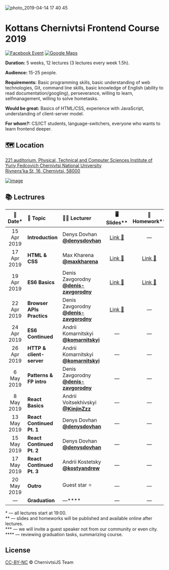 ![photo_2019-04-14 17 40 45](https://user-images.githubusercontent.com/3459374/56095354-85b07800-5ee4-11e9-86b7-d5dba258038d.jpeg)

# Kottans Chernivtsi Frontend Course 2019

<!-- [![YouTube][youtube-img]][youtube-url] -->

[![Facebook Event][fb-img]][fb-url]
[![Google Maps][maps-img]][location-url]

**Duration:** 5 weeks, 12 lectures (3 lectures every week 1.5h).

**Audience:** 15-25 people.

**Requirements:** Basic programming skills, basic understanding of web technologies, Git, command line skills, basic knowledge of English (ability to read documentation/googling), perseverance, willing to learn, selfmanagement, willing to solve hometasks.

**Would be great:** Basics of HTML/CSS, experience with JavaScript, understanding of client-server model.

**For whom?:** CS/ICT students, language-switchers, everyone who wants to learn frontend deeper.

## 🗺 Location

[221 auditorium, Physical, Technical and Computer Sciences Institute of Yuriy Fedcovich Chernivtsi National University\
Rivnens'ka St, 16, Chernivtsi, 58000][location-url]

[![image][location-image]][location-url]

## 📚 Lectrures

|  📅 Date\*  | 📝 Topic                  | 👨‍🏫 Lecturer                                     |                               🖥 Slides\*\*                                |                                        🏡 Homework\*\*                                        |
| :---------: | :------------------------ | :---------------------------------------------- | :-----------------------------------------------------------------------: | :-------------------------------------------------------------------------------------------: |
| 15 Apr 2019 | **Introduction**          | Denys Dovhan <br /> **[@denysdovhan]**          | [Link 🔗](https://denysdovhan.com/slides-kottans-chernivtsi-introduction) |                                               —                                               |
| 17 Apr 2019 | **HTML & CSS**            | Max Kharena <br /> **[@maxkharena]**            |              [Link 🔗](http://kottans-html-2019.surge.sh/#/)              | [Link 🔗](https://github.com/kottans/chernivtsi-frontend-2019/tree/master/homeworks/html-css) |
| 19 Apr 2019 | **ES6 Basics**            | Denis Zavgorodny <br /> **[@denis-zavgorodny]** |     [Link 🔗](https://denis-zavgorodny.github.io/slides-ES6-basics/)      |                  [Link 🔗](https://github.com/denis-zavgorodny/ES6-homework)                  |
| 22 Apr 2019 | **Browser APIs Practics** | Denis Zavgorodny <br /> **[@denis-zavgorodny]** |     [Link 🔗](https://denis-zavgorodny.github.io/slides-browser-api/)     |                                               —                                               |
| 24 Apr 2019 | **ES6 Continued**         | Andrii Komarnitskyi <br /> **[@komarnitskyi]**  |                                     —                                     |                                               —                                               |
| 26 Apr 2019 | **HTTP & client-server**  | Andrii Komarnitskyi <br /> **[@komarnitskyi]**  |                                     —                                     |                                               —                                               |
| 6 May 2019  | **Patterns & FP intro**   | Denis Zavgorodny <br /> **[@denis-zavgorodny]** |                                     —                                     |                                               —                                               |
| 8 May 2019  | **React Basics**          | Andrii Voitsekhivskyi <br /> **[@KinjinZzz]**   |                                     —                                     |                                               —                                               |
| 13 May 2019 | **React Continued Pt. 1** | Denys Dovhan <br /> **[@denysdovhan]**          |                                     —                                     |                                               —                                               |
| 15 May 2019 | **React Continued Pt. 2** | Denys Dovhan <br /> **[@denysdovhan]**          |                                     —                                     |                                               —                                               |
| 17 May 2019 | **React Continued Pt. 3** | Andrii Kostetsky <br /> **[@kostyandrew]**      |                                     —                                     |                                               —                                               |
| 20 May 2019 | **Outro**                 | Guest star ⭐️                                  |                                     —                                     |                                               —                                               |
|      —      | **Graduation**            | —\*\*\*\*                                       |                                     —                                     |                                               —                                               |

<!--  -->

\* — all lectures start at 19:00.\
\*\* — slides and homeworks will be published and available online after lectures.\
\*\*\* — we will invite a guest speaker not from our community or even city.\
\*\*\*\* — reviewing graduation tasks, summarizing course.

## License

[CC-BY-NC][cc-url] © ChernivtsiJS Team

<!-- References -->

[fb-url]: https://www.facebook.com/events/524056337930021
[fb-img]: https://img.shields.io/badge/event-facebook-3C5A96.svg?style=flat-square
[maps-img]: https://img.shields.io/badge/location-google%20maps-29A263.svg?style=flat-square

<!-- [youtube-url]: https://www.youtube.com/playlist?list=PLt-pAIa9BS40LQd446bI8FYQouCehDJpL -->
<!-- [youtube-img]: https://img.shields.io/badge/videos-youtube-FC0D1C.svg?style=flat-square -->

[location-image]: https://user-images.githubusercontent.com/3459374/32415614-1c5c082a-c245-11e7-9c8d-44bf55b40db2.png
[location-url]: https://goo.gl/maps/deN3d4oVg2U2
[@denysdovhan]: https://github.com/denysdovhan
[@denis-zavgorodny]: https://github.com/denis-zavgorodny
[@maxkharena]: https://github.com/maxkharena
[@komarnitskyi]: https://github.com/komarnitskyi
[@kostyandrew]: https://github.com/kostyandrew
[@kinjinzzz]: https://github.com/KinjinZzz
[cc-url]: https://creativecommons.org/licenses/by-nc/4.0/
[cc-image]: https://img.shields.io/badge/License-CC%20BY%20NC%204.0-lightgrey.svg?style=flat-square
